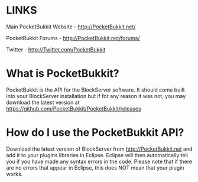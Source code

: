 LINKS
============
Main PocketBukkit Website - http://PocketBukkit.net/

PocketBukkit Forums - http://PocketBukkit.net/forums/

Twitter - http://Twitter.com/PocketBukkit

What is PocketBukkit?
============
PocketBukkit is the API for the BlockServer software.  It should come built into your BlockServer installation but if for any reason it was not, you may download the latest version at https://github.com/PocketBukkit/PocketBukkit/releases

How do I use the PocketBukkit API?
============
Download the latest version of BlockServer from http://PocketBukkit.net and add it to your plugins libraries in Eclipse.  Eclipse will then automatically tell you if you have made any syntax errors in the code.  Please note that if there are no errors that appear in Eclipse, this does NOT mean that your plugin works.